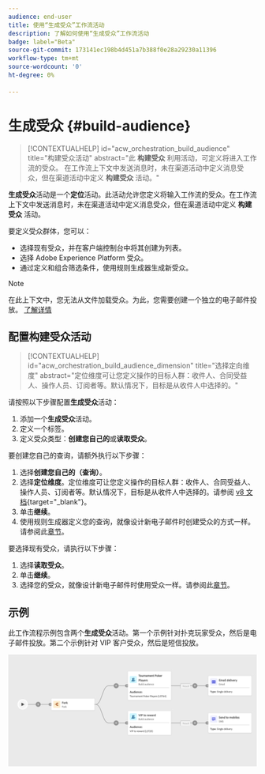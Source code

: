 ```yaml
---
audience: end-user
title: 使用“生成受众”工作流活动
description: 了解如何使用“生成受众”工作流活动
badge: label="Beta"
source-git-commit: 173141ec198b4d451a7b388f0e28a29230a11396
workflow-type: tm+mt
source-wordcount: '0'
ht-degree: 0%

---
```



# 生成受众 {#build-audience}

>[!CONTEXTUALHELP]
>id="acw_orchestration_build_audience"
>title="构建受众活动"
>abstract="此 **构建受众** 利用活动，可定义将进入工作流的受众。 在工作流上下文中发送消息时，未在渠道活动中定义消息受众，但在渠道活动中定义 **构建受众** 活动。"


**生成受众**&#x200B;活动是一个&#x200B;**定位**&#x200B;活动。此活动允许您定义将输入工作流的受众。在工作流上下文中发送消息时，未在渠道活动中定义消息受众，但在渠道活动中定义 **构建受众** 活动。

要定义受众群体，您可以：

* 选择现有受众，并在客户端控制台中将其创建为列表。
* 选择 Adobe Experience Platform 受众。
* 通过定义和组合筛选条件，使用规则生成器生成新受众。

>[!NOTE]
>
>在此上下文中，您无法从文件加载受众。为此，您需要创建一个独立的电子邮件投放。 [了解详情](../../audience/about-audiences.md)

<!--
The **Build audience** activity can be placed at the beginning of the workflow or after any other activity. Any activity can be placed after the **Build audience**.
-->

## 配置构建受众活动

>[!CONTEXTUALHELP]
>id="acw_orchestration_build_audience_dimension"
>title="选择定向维度"
>abstract="定位维度可让您定义操作的目标人群：收件人、合同受益人、操作人员、订阅者等。默认情况下，目标是从收件人中选择的。"


请按照以下步骤配置&#x200B;**生成受众**&#x200B;活动：

1. 添加一个&#x200B;**生成受众**&#x200B;活动。
1. 定义一个标签。
1. 定义受众类型：**创建您自己的**&#x200B;或&#x200B;**读取受众**。

要创建您自己的查询，请额外执行以下步骤：

1. 选择&#x200B;**创建您自己的（查询）**。
1. 选择&#x200B;**定位维度**。定位维度可让您定义操作的目标人群：收件人、合同受益人、操作人员、订阅者等。默认情况下，目标是从收件人中选择的。请参阅 [v8 文档](https://experienceleague.adobe.com/docs/campaign/automation/workflows/introduction/wf-type/targeting-workflows.html#targeting-and-filtering-dimensions){target="_blank"}。
1. 单击&#x200B;**继续**。
1. 使用规则生成器定义您的查询，就像设计新电子邮件时创建受众的方式一样。请参阅此[章节](../../audience/segment-builder.md)。

要选择现有受众，请执行以下步骤：

1. 选择&#x200B;**读取受众**。
1. 单击&#x200B;**继续**。
1. 选择您的受众，就像设计新电子邮件时使用受众一样。请参阅此[章节](../../audience/add-audience.md)。

## 示例

此工作流程示例包含两个&#x200B;**生成受众**&#x200B;活动。第一个示例针对扑克玩家受众，然后是电子邮件投放。第二个示例针对 VIP 客户受众，然后是短信投放。

![](../assets/workflow-audience-example.png)